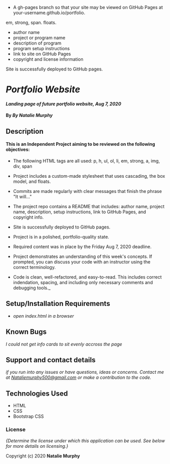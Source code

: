 
* A gh-pages branch so that your site may be viewed on GitHub Pages at your-username.github.io/portfolio.

em, strong, span.
floats.

* author name
* project or program name
* description of program
* program setup instructions
* link to site on GitHub Pages
* copyright and license information

Site is successfully deployed to GitHub pages.
# _Portfolio Website_

#### _Landing page of future portfolio website, Aug 7, 2020_

#### By _**By Natalie Murphy**_

## Description

#### This is an Independent Project aiming to be reviewed on the following objectives:
* The following HTML tags are all used: p, h, ul, ol, li, em, strong, a, img, div, span

* Project includes a custom-made stylesheet that uses cascading, the box model, and floats.

* Commits are made regularly with clear messages that finish the phrase "It will…"

* The project repo contains a README that includes: author name, project name, description, setup instructions, link to GitHub Pages, and copyright info.

* Site is successfully deployed to GitHub pages.

* Project is in a polished, portfolio-quality state.

* Required content was in place by the Friday Aug 7, 2020 deadline.

* Project demonstrates an understanding of this week's concepts. If prompted, you can discuss your code with an instructor using the correct terminology.

* Code is clean, well-refactored, and easy-to-read. This includes correct indendation, spacing, and including only necessary comments and debugging tools._

## Setup/Installation Requirements

* _open index.html in a browser_


## Known Bugs

_I could not get info cards to sit evenly accross the page_

## Support and contact details

_if you run into any issues or have questions, ideas or concerns.  Contact me at Nataliemurphy500@gmail.com or make a contribution to the code._

## Technologies Used

* HTML
* CSS
* Bootstrap CSS
### License

*{Determine the license under which this application can be used.  See below for more details on licensing.}*

Copyright (c) 2020 **Natalie Murphy**
